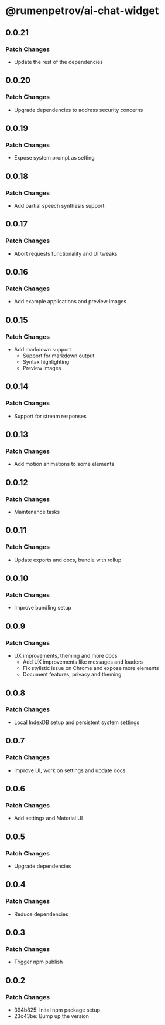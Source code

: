 # @rumenpetrov/ai-chat-widget

## 0.0.21

### Patch Changes

- Update the rest of the dependencies

## 0.0.20

### Patch Changes

- Upgrade dependencies to address security concerns

## 0.0.19

### Patch Changes

- Expose system prompt as setting

## 0.0.18

### Patch Changes

- Add partial speech synthesis support

## 0.0.17

### Patch Changes

- Abort requests functionality and UI tweaks

## 0.0.16

### Patch Changes

- Add example applications and preview images

## 0.0.15

### Patch Changes

- Add markdown support
  - Support for markdown output
  - Syntax highlighting
  - Preview images

## 0.0.14

### Patch Changes

- Support for stream responses

## 0.0.13

### Patch Changes

- Add motion animations to some elements

## 0.0.12

### Patch Changes

- Maintenance tasks

## 0.0.11

### Patch Changes

- Update exports and docs, bundle with rollup

## 0.0.10

### Patch Changes

- Improve bundling setup

## 0.0.9

### Patch Changes

- UX improvements, theming and more docs
  - Add UX improvements like messages and loaders
  - Fix stylistic issue on Chrome and expose more elements
  - Document features, privacy and theming

## 0.0.8

### Patch Changes

- Local IndexDB setup and persistent system settings

## 0.0.7

### Patch Changes

- Improve UI, work on settings and update docs

## 0.0.6

### Patch Changes

- Add settings and Material UI

## 0.0.5

### Patch Changes

- Upgrade dependencies

## 0.0.4

### Patch Changes

- Reduce dependencies

## 0.0.3

### Patch Changes

- Trigger npm publish

## 0.0.2

### Patch Changes

- 394b825: Inital npm package setup
- 23c43be: Bump up the version
